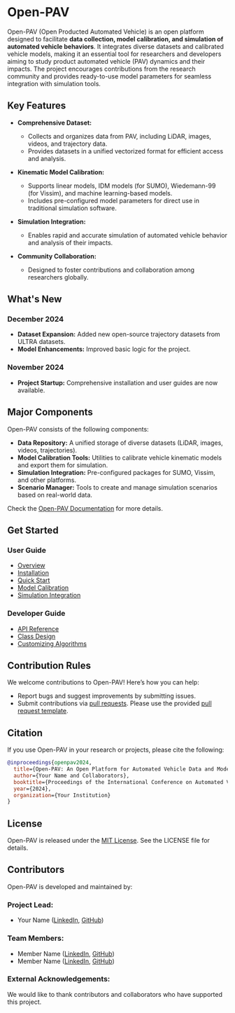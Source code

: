 # Open-PAV

Open-PAV (Open Producted Automated Vehicle) is an open platform designed to facilitate **data collection, model calibration, and simulation of automated vehicle behaviors**. It integrates diverse datasets and calibrated vehicle models, making it an essential tool for researchers and developers aiming to study product automated vehicle (PAV) dynamics and their impacts. The project encourages contributions from the research community and provides ready-to-use model parameters for seamless integration with simulation tools.

## Key Features

- **Comprehensive Dataset:**
  - Collects and organizes data from PAV, including LiDAR, images, videos, and trajectory data.
  - Provides datasets in a unified vectorized format for efficient access and analysis.

- **Kinematic Model Calibration:**
  - Supports linear models, IDM models (for SUMO), Wiedemann-99 (for Vissim), and machine learning-based models.
  - Includes pre-configured model parameters for direct use in traditional simulation software.

- **Simulation Integration:**
  - Enables rapid and accurate simulation of automated vehicle behavior and analysis of their impacts.

- **Community Collaboration:**
  - Designed to foster contributions and collaboration among researchers globally.

## What's New

### December 2024
- **Dataset Expansion:** Added new open-source trajectory datasets from ULTRA datasets.
- **Model Enhancements:** Improved basic logic for the project.

### November 2024
- **Project Startup:** Comprehensive installation and user guides are now available.


## Major Components

Open-PAV consists of the following components:

- **Data Repository:** A unified storage of diverse datasets (LiDAR, images, videos, trajectories).
- **Model Calibration Tools:** Utilities to calibrate vehicle kinematic models and export them for simulation.
- **Simulation Integration:** Pre-configured packages for SUMO, Vissim, and other platforms.
- **Scenario Manager:** Tools to create and manage simulation scenarios based on real-world data.

Check the [Open-PAV Documentation](https://open-pav-documentation.readthedocs.io/en/latest/) for more details.

## Get Started

### User Guide

- [Overview](https://open-pav-documentation.readthedocs.io/en/latest/overview.html)
- [Installation](https://open-pav-documentation.readthedocs.io/en/latest/installation.html)
- [Quick Start](https://open-pav-documentation.readthedocs.io/en/latest/quickstart.html)
- [Model Calibration](https://open-pav-documentation.readthedocs.io/en/latest/model_calibration.html)
- [Simulation Integration](https://open-pav-documentation.readthedocs.io/en/latest/simulation_integration.html)

### Developer Guide

- [API Reference](https://open-pav-documentation.readthedocs.io/en/latest/api.html)
- [Class Design](https://open-pav-documentation.readthedocs.io/en/latest/developer_tutorial.html)
- [Customizing Algorithms](https://open-pav-documentation.readthedocs.io/en/latest/customization.html)

## Contribution Rules

We welcome contributions to Open-PAV! Here’s how you can help:

- Report bugs and suggest improvements by submitting issues.
- Submit contributions via [pull requests](https://github.com/example/Open-PAV/pulls). Please use the provided [pull request template](.github/PR_TEMPLATE.md).

## Citation

If you use Open-PAV in your research or projects, please cite the following:

```bibtex
@inproceedings{openpav2024,
  title={Open-PAV: An Open Platform for Automated Vehicle Data and Model Integration},
  author={Your Name and Collaborators},
  booktitle={Proceedings of the International Conference on Automated Vehicle Research},
  year={2024},
  organization={Your Institution}
}
```

## License

Open-PAV is released under the [MIT License](LICENSE). See the LICENSE file for details.

## Contributors

Open-PAV is developed and maintained by:

### Project Lead:
- Your Name ([LinkedIn](https://linkedin.com/in/your-profile), [GitHub](https://github.com/your-profile))

### Team Members:
- Member Name ([LinkedIn](https://linkedin.com/in/member-profile), [GitHub](https://github.com/member-profile))
- Member Name ([LinkedIn](https://linkedin.com/in/member-profile), [GitHub](https://github.com/member-profile))

### External Acknowledgements:
We would like to thank contributors and collaborators who have supported this project.



